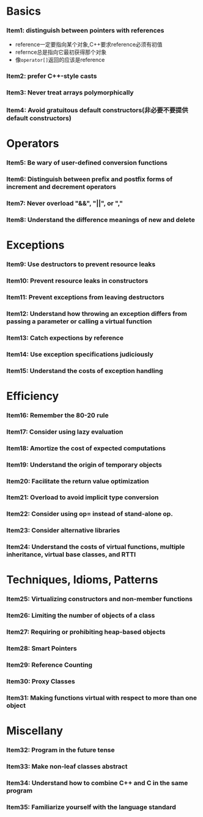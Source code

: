 # Basics

### Item1: distinguish between pointers with references 
+ reference一定要指向某个对象,C++要求reference必须有初值
+ refernce总是指向它最初获得那个对象
+ 像`operator[]`返回的应该是reference

### Item2: prefer C++-style casts

### Item3: Never treat arrays polymorphically

### Item4: Avoid gratuitous default constructors(非必要不要提供default constructors)


# Operators

### Item5: Be wary of user-defined conversion functions

### Item6: Distinguish between prefix and postfix forms of increment and decrement operators

### Item7: Never overload "&&", "||", or ","

### Item8: Understand the difference meanings of new and delete


# Exceptions

### Item9: Use destructors to prevent resource leaks

### Item10: Prevent resource leaks in constructors

### Item11: Prevent exceptions from leaving destructors

### Item12: Understand how throwing an exception differs from passing a parameter or calling a virtual function

### Item13: Catch expections by reference

### Item14: Use exception specifications judiciously

### Item15: Understand the costs of exception handling


# Efficiency

### Item16: Remember the 80-20 rule

### Item17: Consider using lazy evaluation

### Item18: Amortize the cost of expected computations

### Item19: Understand the origin of temporary objects

### Item20: Facilitate the return value optimization 

### Item21: Overload to avoid implicit type conversion

### Item22: Consider using op= instead of stand-alone op.

### Item23: Consider alternative libraries

### Item24: Understand the costs of virtual functions, multiple inheritance, virtual base classes, and RTTI


# Techniques, Idioms, Patterns

### Item25: Virtualizing constructors and non-member functions

### Item26: Limiting the number of objects of a class

### Item27: Requiring or prohibiting heap-based objects

### Item28: Smart Pointers

### Item29: Reference Counting

### Item30: Proxy Classes

### Item31: Making functions virtual with respect to more than one object


# Miscellany

### Item32: Program in the future tense

### Item33: Make non-leaf classes abstract

### Item34: Understand how to combine C++ and C in the same program

### Item35: Familiarize yourself with the language standard